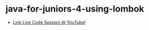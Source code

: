 # java-for-juniors-4-using-lombok

* [Link Live Code Session @ YouTube!](https://youtu.be/CjnBOKj1Bic) 
